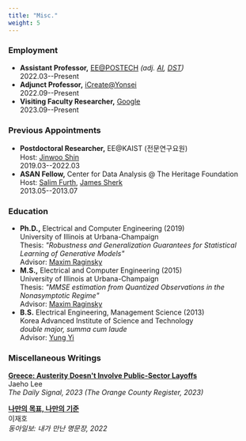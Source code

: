 ```yaml
---
title: "Misc."
weight: 5
---
```


### **Employment**

- **Assistant Professor,** [EE@POSTECH](https://ee.postech.ac.kr) _(adj. [AI](https://ai.postech.ac.kr), [DST](http://sdst.dipi.co.kr/web/))_  
2022.03--Present
- **Adjunct Professor,** [iCreate@Yonsei](https://www.yonsei.ac.kr/en_sc/yonsei_news.jsp?article_no=200308&mode=view)  
2022.09--Present
- **Visiting Faculty Researcher,** [Google](https://research.google)  
2023.09--Present

### **Previous Appointments**

- **Postdoctoral Researcher,** EE@KAIST (전문연구요원)  
Host: [Jinwoo Shin](https://alinlab.kaist.ac.kr)  
2019.03--2022.03
- **ASAN Fellow,** Center for Data Analysis @ The Heritage Foundation  
Host: [Salim Furth](https://www.heritage.org/staff/salim-furth), [James Sherk](https://www.heritage.org/staff/james-sherk)  
2013.05--2013.07

### **Education**

- **Ph.D.,** Electrical and Computer Engineering (2019)  
University of Illinois at Urbana-Champaign  
Thesis: _"Robustness and Generalization Guarantees for Statistical Learning of Generative Models"_  
Advisor: [Maxim Raginsky](https://maxim.ece.illinois.edu)
- **M.S.,** Electrical and Computer Engineering (2015)  
University of Illinois at Urbana-Champaign  
Thesis: _"MMSE estimation from Quantized Observations in the Nonasymptotic Regime"_  
Advisor: [Maxim Raginsky](https://maxim.ece.illinois.edu)
- **B.S.** Electrical Engineering, Management Science (2013)  
Korea Advanced Institute of Science and Technology  
_double major, summa cum laude_  
Advisor: [Yung Yi](https://yung-web.github.io/home/)

### **Miscellaneous Writings**
[**Greece: Austerity Doesn't Involve Public-Sector Layoffs**](https://www.dailysignal.com/2013/06/25/greece-austerity-doesnt-involve-public-sector-layoffs/)  
Jaeho Lee  
_The Daily Signal, 2023 (The Orange County Register, 2023)_

[**나만의 목표, 나만의 기준**](https://www.donga.com/news/Opinion/article/all/20220612/113900964/9)  
이재호  
_동아일보: 내가 만난 명문장, 2022_

